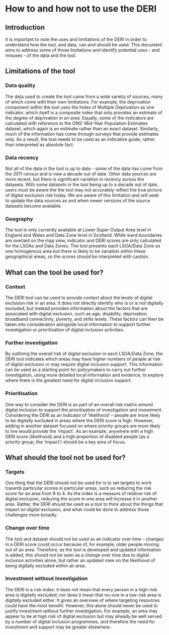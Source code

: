 # How to and how not to use the DERI
## Introduction
It is important to note the uses and limitations of the DERI in order to understand how the tool, and data, can and should be used. This document aims to address some of those limitations and identify potential uses - and misuses - of the data and the tool.

## Limitations of the tool
### Data quality
The data used to create the tool came from a wide variety of sources, many of which come with their own limitations. For example, the deprivation component within the tool uses the Index of Multiple Deprivation as one indicator, which itself is a composite index that only provides an estimate of the degree of deprivation in an area. Equally, some of the indicators are calculated with reference to the ONS' Mid-Year Population Estimates dataset, which again is an estimate rather than an exact dataset. Similarly, much of the information has come through surveys that provide estimates only. As a result, the tool needs to be used as an indicative guide, rather than interpreted as absolute fact.

### Data recency
Not all of the data in the tool is up to date - some of the data has come from the 2011 census and is now a decade out of date. Other data sources are more recent, but there is significant variation in recency across the datasets. With some datasets in the tool being up to a decade out of date, users must be aware the the tool may not accurately reflect the true picture of digital exclusion risk today. We are aware of this limitation and will seek to update the data sources as and when newer versions of the source datasets become available.

### Geography
The tool is only currently available at Lower Super Output Area level in England and Wales and Data Zone level in Scotland. While ward boundaries are overlaid on the map view, indicator and DERI scores are only calculated for the LSOAs and Data Zones. The tool presents each LSOA/Data Zone as one homogenous area but there is likely to be variation within these geographical areas, so the scores should be interpreted with caution.

## What can the tool be used for?
### Context
The DERI tool can be used to provide context about the levels of digital exclusion risk in an area. It does not directly identify who is or is not digitally excluded, but instead provides information about the factors that are associated with digital exclusion, such as age, disability, deprivation, broadband connectivty, poverty, and skills levels. These factors can then be taken into consideration alongside local information to support further investigation or prioritisation of digital inclusion activities.

### Further investigation
By outlining the overall risk of digital exclusion in each LSOA/Data Zone, the DERI tool indicates which areas may have higher numbers of people at risk of digital exclusion or may require digital inclusion support. This information can be used as a starting point for policymakers to carry out further investigation, using more detailed local information and evidence, to explore where there is the greatest need for digital inclusion support.

### Prioritisation
One way to consider the DERI is as part of an overall risk matrix around digital inclusion to support the prioritisation of investigation and investment. Considering the DERI as an indicator of ‘likelihood’ – people are more likely to be digitally excluded in areas where the DERI score is high. However, adding in another dataset focused on where priority groups are more likely to live would provide the ‘impact’. As an example, anywhere with a high DERI score (likelihood) and a high proportion of disabled people (as a priority group, the ‘impact’) should be a key area of focus.

## What should the tool not be used for?
### Targets
One thing that the DERI should not be used for is to set targets to work towards particular scores in particular areas, such as reducing the risk score for an area from 8 to 4. As the index is a measure of relative risk of digital exclusion, reducing the score in one area will increase it in another area. Rather, the DERI should be used as a tool to think about the things that impact on digital exclusion, and what could be done to address those challenges more broadly.

### Change over time
The tool and dataset should not be used as an indicator over time – changes in a DERI score could occur because of, for example, older people moving out of an area. Therefore, as the tool is developed and updated information is added, this should not be seen as a change over time due to digital inclusion activities alone, but rather an updated view on the likelihood of being digitally excluded within an area.

### Investment without investigation
The DERI is a risk index: it does not mean that every person in a high-risk area is digitally excluded; nor does it mean that no-one in a low-risk area is digitally excluded either. It gives an overview of where targeting resources could have the most benefit. However, this alone should never be used to justify investment without further investigation. For example, an area may appear to be at high risk of digital exclusion but may already be well served by a number of digital inclusion programmes, and therefore the need for investment and support may be greater elsewhere. 
